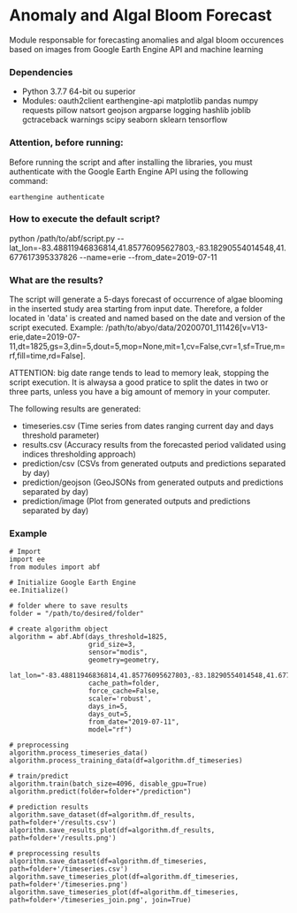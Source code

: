 # Anomaly and Algal Bloom Forecast

Module responsable for forecasting anomalies and algal bloom occurences based on images from Google Earth Engine API and machine learning



### Dependencies

- Python 3.7.7 64-bit ou superior
- Modules: oauth2client earthengine-api matplotlib pandas numpy requests pillow natsort geojson argparse logging hashlib joblib gctraceback warnings scipy seaborn sklearn tensorflow



### Attention, before running:

Before running the script and after installing the libraries, you must authenticate with the Google Earth Engine API using the following command:

```
earthengine authenticate
```



### How to execute the default script?

python /path/to/abf/script.py --lat_lon=-83.48811946836814,41.85776095627803,-83.18290554014548,41.677617395337826 --name=erie --from_date=2019-07-11




### What are the results?

The script will generate a 5-days forecast of occurrence of algae blooming in the inserted study area starting from input date. Therefore, a folder located in 'data' is created and named based on the date and version of the script executed. Example: /path/to/abyo/data/20200701_111426[v=V13-erie,date=2019-07-11,dt=1825,gs=3,din=5,dout=5,mop=None,mit=1,cv=False,cvr=1,sf=True,m=rf,fill=time,rd=False]. 

ATTENTION: big date range tends to lead to memory leak, stopping the script execution. It is alwaysa a good pratice to split the dates in two or three parts, unless you have a big amount of memory in your computer.

The following results are generated:

- timeseries.csv (Time series from dates ranging current day and days threshold parameter)
- results.csv (Accuracy results from the forecasted period validated using indices thresholding approach)
- prediction/csv (CSVs from generated outputs and predictions separated by day)
- prediction/geojson (GeoJSONs from generated outputs and predictions separated by day)
- prediction/image  (Plot from generated outputs and predictions separated by day)



### Example

```
# Import
import ee
from modules import abf

# Initialize Google Earth Engine
ee.Initialize()

# folder where to save results
folder = "/path/to/desired/folder"

# create algorithm object
algorithm = abf.Abf(days_threshold=1825,
                    grid_size=3,
                    sensor="modis", 
                    geometry=geometry,
                    lat_lon="-83.48811946836814,41.85776095627803,-83.18290554014548,41.677617395337826",
                    cache_path=folder,
                    force_cache=False,
                    scaler='robust',
                    days_in=5,
                    days_out=5,
                    from_date="2019-07-11",
                    model="rf")

# preprocessing
algorithm.process_timeseries_data()
algorithm.process_training_data(df=algorithm.df_timeseries)

# train/predict
algorithm.train(batch_size=4096, disable_gpu=True)
algorithm.predict(folder=folder+"/prediction")

# prediction results
algorithm.save_dataset(df=algorithm.df_results, path=folder+'/results.csv')
algorithm.save_results_plot(df=algorithm.df_results, path=folder+'/results.png')

# preprocessing results
algorithm.save_dataset(df=algorithm.df_timeseries, path=folder+'/timeseries.csv')
algorithm.save_timeseries_plot(df=algorithm.df_timeseries, path=folder+'/timeseries.png')
algorithm.save_timeseries_plot(df=algorithm.df_timeseries, path=folder+'/timeseries_join.png', join=True)
```
